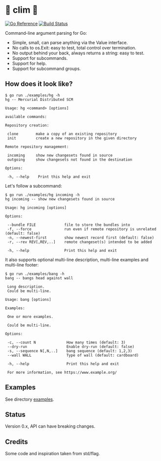 # 🫧  clim  🫧

[![Go Reference](https://pkg.go.dev/badge/github.com/marco-m/clim.svg)](https://pkg.go.dev/github.com/marco-m/clim)
[![Build Status](https://api.cirrus-ci.com/github/marco-m/clim.svg?branch=master)](https://cirrus-ci.com/github/marco-m/clim)

Command-line argument parsing for Go:

* Simple, small, can parse anything via the Value interface.
* No calls to os.Exit: easy to test, total control over termination.
* No output behind your back, always returns a string: easy to test.
* Support for subcommands.
* Support for help.
* Support for subcommand groups.

## How does it look like?

```console
$ go run ./examples/hg -h
hg -- Mercurial Distributed SCM

Usage: hg <command> [options]

available commands:

Repository creation:

 clone        make a copy of an existing repository
 init         create a new repository in the given directory

Remote repository management:

 incoming     show new changesets found in source
 outgoing     show changesets not found in the destination

Options:

 -h, --help    Print this help and exit
```

Let's follow a subcommand:

```console
$ go run ./examples/hg incoming -h
hg incoming -- show new changesets found in source

Usage: hg incoming [options]

Options:

 --bundle FILE             file to store the bundles into
 -f, --force               run even if remote repository is unrelated (default: false)
 -n, --newest-first        show newest record first (default: false)
 -r, --rev REV[,REV,..]    remote changeset(s) intended to be added

 -h, --help                Print this help and exit
```

It also supports optional multi-line description, multi-line examples and multi-line footer:

```console
$ go run ./examples/bang -h
bang -- bangs head against wall

 Long description.
 Could be multi-line.

Usage: bang [options]

Examples:

 One or more examples.

 Could be multi-line.

Options:

 -c, --count N              How many times (default: 3)
 --dry-run                  Enable dry-run (default: false)
 -s, --sequence N[,N,..]    bang sequence (default: 1,2,3)
 --wall WALL                Type of wall (default: cardboard)

 -h, --help                 Print this help and exit

 For more information, see https://www.example.org/
```

## Examples

See directory [examples](examples/).

## Status

Version 0.x, API can have breaking changes.

## Credits

Some code and inspiration taken from std/flag.
